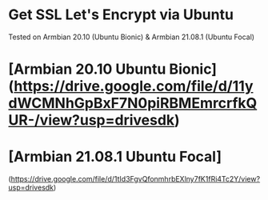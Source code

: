 # Get SSL Let's Encrypt via Ubuntu
Tested on Armbian 20.10 (Ubuntu Bionic) & Armbian 21.08.1 (Ubuntu Focal)

# [Armbian 20.10 Ubuntu Bionic] (https://drive.google.com/file/d/11ydWCMNhGpBxF7N0piRBMEmrcrfkQUR-/view?usp=drivesdk)

# [Armbian 21.08.1 Ubuntu Focal]
(https://drive.google.com/file/d/1tId3FgvQfonmhrbEXlny7fK1fRi4Tc2Y/view?usp=drivesdk)
